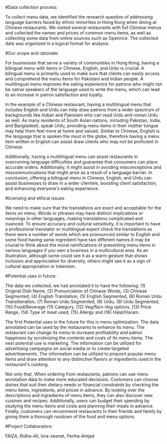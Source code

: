 #Data collection process:

To collect menu data, we identified the research question of addressing language barriers faced by ethnic minorities in Hong Kong when dining at Chinese restaurants. We visited several restaurants with full Chinese menus and collected the names and prices of common menu items, as well as collecting some data from online sources such as Openrice. The collected data was organized in a logical format for analysis.





#Our scope and rationale:

For businesses that serve a variety of communities in Hong Kong, having a bilingual menu with items in Chinese, English, and Urdu is crucial. A bilingual menu is primarily used to make sure that clients can easily access and comprehend the menu items for Pakistani and Indian people. A multilingual menu improves the eating experience for patrons who might not be native speakers of the language used to write the menu, which can lead to an increase in patron satisfaction and loyalty.

In the example of a Chinese restaurant, having a multilingual menu that includes English and Urdu can help draw patrons from a wider spectrum of backgrounds like Indian and Pakistani who can read Urdu and roman Urdu as well. As many residents of South Asian nations, including Pakistan, India, and Bangladesh, speak Urdu, providing menu items in their mother tongue may help them feel more at home and valued. Similar to Chinese, English is the language that is spoken the most in the globe, therefore having a menu item written in English can assist draw clients who may not be proficient in Chinese.

Additionally, having a multilingual menu can assist restaurants in overcoming language difficulties and guarantee that consumers can place accurate orders. Additionally, it might assist in avoiding misconceptions and miscommunications that might arise as a result of a language barrier. In conclusion, offering a bilingual menu in Chinese, English, and Urdu can assist businesses to draw in a wider clientele, boosting client satisfaction, and enhancing everyone's eating experience.


#licensing and ethical issues

We need to make sure that the translations are exact and acceptable for the items on menu. Words or phrases may have distinct implications or meanings in other languages, making translations complicated and nuanced. To ensure accuracy and cultural sensitivity, it is important to have a professional translator or multilingual expert check the translations as there were a number of words which are pronounced similar to English and some food having same ingredient have two different names.It may be crucial to think about the moral ramifications of presenting menu items in various languages if you own a business in a multicultural area. As an illustration, although some could see it as a warm gesture that shows inclusion and appreciation for diversity, others might see it as a sign of cultural appropriation or tokenism.


#Potential uses in future:

The data we collected, we had annotated it to have the following; (1) Original Dish Name, (2) Pronunciation of Chinese Words, (3) Chinese Segmented, (4) English Translation, (5) English Segmented, (6) Roman Urdu Transliteration, (7)  Roman Urdu Segmented, (8) Urdu, (9) Urdu Segmented, (10) Food/Beverage (11) Category, (12) Veg/Non-Veg options, (13) Price Range, (14) Type of meat used, (15) Allergy and (16) Halal/Haram. 

The first Potential uses in the future for this is menu optimization. The data annotated can be used by the restaurants to enhance its menu. The restaurant can change its menu to increase profitability and patron happiness by scrutinizing the contents and costs of its menu items. The next potential use is marketing. The information can be utilized for advertising campaigns on social media or to create targeted advertisements. The information can be utilized to pinpoint popular menu items and draw attention to any distinctive flavors or ingredients used in the restaurant's cooking.

Not only that, When ordering from restaurants, patrons can use menu annotation data to make more educated decisions. Customers can choose dishes that suit their dietary needs or financial constraints by checking the menu items, ingredients, and prices in advance. By looking over the descriptions and ingredients of menu items, they can also discover new cuisines and recipes. Additionally, users can budget their spending by studying the menu items and costs and planning their meals in advance. Finally, customers can recommend restaurants to their friends and family by giving them a thorough rundown of the food and menu options.





#Project Collaborators:

FAIZA, Ridha-Ali, Isra-zeenet, Feriha-Amjad

